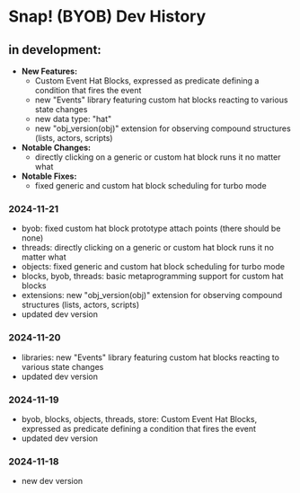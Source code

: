 # Snap! (BYOB) Dev History

## in development:
* **New Features:**
    * Custom Event Hat Blocks, expressed as predicate defining a condition that fires the event
    * new "Events" library featuring custom hat blocks reacting to various state changes
    * new data type: "hat"
    * new "obj_version(obj)" extension for observing compound structures (lists, actors, scripts)
* **Notable Changes:**
    * directly clicking on a generic or custom hat block runs it no matter what
* **Notable Fixes:**
    * fixed generic and custom hat block scheduling for turbo mode

### 2024-11-21
* byob: fixed custom hat block prototype attach points (there should be none)
* threads: directly clicking on a generic or custom hat block runs it no matter what
* objects: fixed generic and custom hat block scheduling for turbo mode
* blocks, byob, threads: basic metaprogramming support for custom hat blocks
* extensions: new "obj_version(obj)" extension for observing compound structures (lists, actors, scripts)
* updated dev version

### 2024-11-20
* libraries: new "Events" library featuring custom hat blocks reacting to various state changes
* updated dev version

### 2024-11-19
* byob, blocks, objects, threads, store: Custom Event Hat Blocks, expressed as predicate defining a condition that fires the event
* updated dev version

### 2024-11-18
* new dev version
